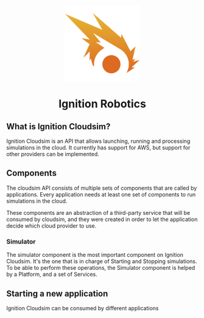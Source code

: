 <div align="center">
  <img src="../assets/logo.png" width="200" alt="Ignition Robotics" />
  <h1>Ignition Robotics</h1>
</div>

## What is Ignition Cloudsim?

Ignition Cloudsim is an API that allows launching, running and processing simulations in the cloud. It currently has
support for AWS, but support for other providers can be implemented.

## Components

The cloudsim API consists of multiple sets of components that are called by applications. Every application needs at
least one set of components to run simulations in the cloud.

These components are an abstraction of a third-party service that will be consumed by cloudsim, and they were created in
order to let the application decide which cloud provider to use.

### Simulator

The simulator component is the most important component on Ignition Cloudsim. It's the one that is in charge of Starting
and Stopping simulations. To be able to perform these operations, the Simulator component is helped by a Platform, and a
set of Services.

## Starting a new application

Ignition Cloudsim can be consumed by different applications